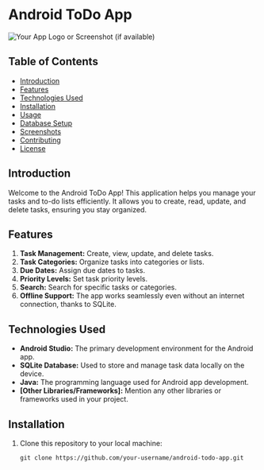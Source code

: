 # Android ToDo App

![Your App Logo or Screenshot (if available)](app-screenshot.png)

## Table of Contents
- [Introduction](#introduction)
- [Features](#features)
- [Technologies Used](#technologies-used)
- [Installation](#installation)
- [Usage](#usage)
- [Database Setup](#database-setup)
- [Screenshots](#screenshots)
- [Contributing](#contributing)
- [License](#license)

## Introduction

Welcome to the Android ToDo App! This application helps you manage your tasks and to-do lists efficiently. It allows you to create, read, update, and delete tasks, ensuring you stay organized.

## Features

1. **Task Management:** Create, view, update, and delete tasks.
2. **Task Categories:** Organize tasks into categories or lists.
3. **Due Dates:** Assign due dates to tasks.
4. **Priority Levels:** Set task priority levels.
5. **Search:** Search for specific tasks or categories.
6. **Offline Support:** The app works seamlessly even without an internet connection, thanks to SQLite.

## Technologies Used

- **Android Studio:** The primary development environment for the Android app.
- **SQLite Database:** Used to store and manage task data locally on the device.
- **Java:** The programming language used for Android app development.
- **[Other Libraries/Frameworks]:** Mention any other libraries or frameworks used in your project.

## Installation

1. Clone this repository to your local machine:

   ```shell
   git clone https://github.com/your-username/android-todo-app.git
